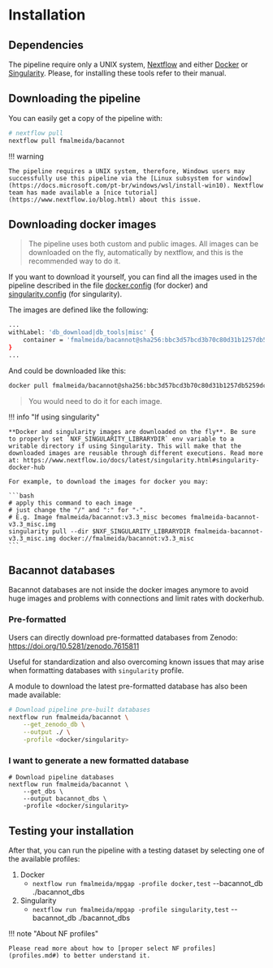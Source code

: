 # Installation

## Dependencies

The pipeline require only a UNIX system, [Nextflow](https://www.nextflow.io/docs/latest/index.html#) and either [Docker](https://www.docker.com/) or [Singularity](https://sylabs.io/docs/). Please, for installing these tools refer to their manual.

## Downloading the pipeline

You can easily get a copy of the pipeline with:

```bash
# nextflow pull
nextflow pull fmalmeida/bacannot
```

!!! warning
    
    The pipeline requires a UNIX system, therefore, Windows users may successfully use this pipeline via the [Linux subsystem for window](https://docs.microsoft.com/pt-br/windows/wsl/install-win10). Nextflow team has made available a [nice tutorial](https://www.nextflow.io/blog.html) about this issue.

## Downloading docker images

> The pipeline uses both custom and public images.
> All images can be downloaded on the fly, automatically by nextflow, and this is the recommended way to do it.

If you want to download it yourself, you can find all the images used in the pipeline described in the file [docker.config](https://github.com/fmalmeida/bacannot/blob/master/conf/docker.config) (for docker) and [singularity.config](https://github.com/fmalmeida/bacannot/blob/master/conf/singularity.config) (for singularity).

The images are defined like the following:

```bash
...
withLabel: 'db_download|db_tools|misc' {
    container = 'fmalmeida/bacannot@sha256:bbc3d57bcd3b70c80d31b1257db5259dc34ea27605c348b566a309ae1a45b68c'
}
...
```

And could be downloaded like this:

```bash
docker pull fmalmeida/bacannot@sha256:bbc3d57bcd3b70c80d31b1257db5259dc34ea27605c348b566a309ae1a45b68c
```

> You would need to do it for each image.

!!! info "If using singularity"

    **Docker and singularity images are downloaded on the fly**. Be sure to properly set `NXF_SINGULARITY_LIBRARYDIR` env variable to a writable directory if using Singularity. This will make that the downloaded images are reusable through different executions. Read more at: https://www.nextflow.io/docs/latest/singularity.html#singularity-docker-hub

    For example, to download the images for docker you may:

    ```bash
    # apply this command to each image
    # just change the "/" and ":" for "-".
    # E.g. Image fmalmeida/bacannot:v3.3_misc becomes fmalmeida-bacannot-v3.3_misc.img
    singularity pull --dir $NXF_SINGULARITY_LIBRARYDIR fmalmeida-bacannot-v3.3_misc.img docker://fmalmeida/bacannot:v3.3_misc
    ```

## Bacannot databases

Bacannot databases are not inside the docker images anymore to avoid huge images and problems with connections and limit rates with dockerhub.

### Pre-formatted

Users can directly download pre-formatted databases from Zenodo: https://doi.org/10.5281/zenodo.7615811

Useful for standardization and also overcoming known issues that may arise when formatting databases with `singularity` profile.

A module to download the latest pre-formatted database has also been made available:

```bash
# Download pipeline pre-built databases
nextflow run fmalmeida/bacannot \
    --get_zenodo_db \
    --output ./ \
    -profile <docker/singularity>
```

### I want to generate a new formatted database

```{bash .annotate hl_lines="5"}
# Download pipeline databases
nextflow run fmalmeida/bacannot \
    --get_dbs \
    --output bacannot_dbs \
    -profile <docker/singularity>
```

## Testing your installation

After that, you can run the pipeline with a testing dataset by selecting one of the available profiles: 

1. Docker
    * `nextflow run fmalmeida/mpgap -profile docker,test` --bacannot_db ./bacannot_dbs
2. Singularity
    * `nextflow run fmalmeida/mpgap -profile singularity,test` --bacannot_db ./bacannot_dbs

!!! note "About NF profiles"

    Please read more about how to [proper select NF profiles](profiles.md#) to better understand it.
